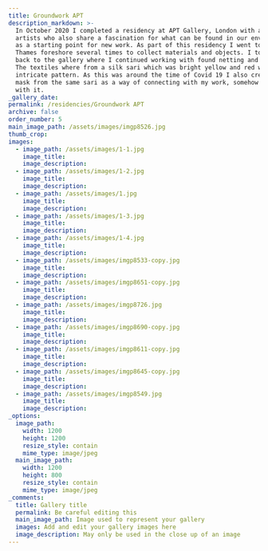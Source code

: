 ```yaml
---
title: Groundwork APT
description_markdown: >-
  In October 2020 I completed a residency at APT Gallery, London with a group of
  artists who also share a fascination for what can be found in our environment
  as a starting point for new work. As part of this residency I went to the
  Thames foreshore several times to collect materials and objects. I took these
  back to the gallery where I continued working with found netting and textiles.
  The textiles where from a silk sari which was bright yellow and red with an
  intricate pattern. As this was around the time of Covid 19 I also created a
  mask from the same sari as a way of connecting with my work, somehow merging
  with it.
_gallery_date:
permalink: /residencies/Groundwork APT
archive: false
order_number: 5
main_image_path: /assets/images/imgp8526.jpg
thumb_crop:
images:
  - image_path: /assets/images/1-1.jpg
    image_title:
    image_description:
  - image_path: /assets/images/1-2.jpg
    image_title:
    image_description:
  - image_path: /assets/images/1.jpg
    image_title:
    image_description:
  - image_path: /assets/images/1-3.jpg
    image_title:
    image_description:
  - image_path: /assets/images/1-4.jpg
    image_title:
    image_description:
  - image_path: /assets/images/imgp8533-copy.jpg
    image_title:
    image_description:
  - image_path: /assets/images/imgp8651-copy.jpg
    image_title:
    image_description:
  - image_path: /assets/images/imgp8726.jpg
    image_title:
    image_description:
  - image_path: /assets/images/imgp8690-copy.jpg
    image_title:
    image_description:
  - image_path: /assets/images/imgp8611-copy.jpg
    image_title:
    image_description:
  - image_path: /assets/images/imgp8645-copy.jpg
    image_title:
    image_description:
  - image_path: /assets/images/imgp8549.jpg
    image_title:
    image_description:
_options:
  image_path:
    width: 1200
    height: 1200
    resize_style: contain
    mime_type: image/jpeg
  main_image_path:
    width: 1200
    height: 800
    resize_style: contain
    mime_type: image/jpeg
_comments:
  title: Gallery title
  permalink: Be careful editing this
  main_image_path: Image used to represent your gallery
  images: Add and edit your gallery images here
  image_description: May only be used in the close up of an image
---
```

